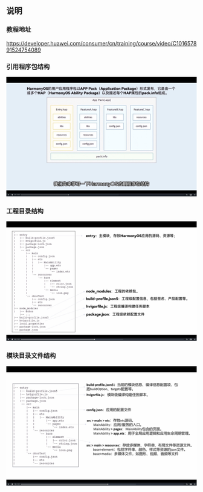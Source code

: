## 说明

### 教程地址
https://developer.huawei.com/consumer/cn/training/course/video/C101657891524754089


### 引用程序包结构
![1](1561727436650_.pic.jpg)

### 工程目录结构
![2](1581727436868_.pic.jpg)

### 模块目录文件结构
![3](1591727437048_.pic.jpg)
